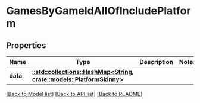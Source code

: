 # GamesByGameIdAllOfIncludePlatform

## Properties

Name | Type | Description | Notes
------------ | ------------- | ------------- | -------------
**data** | [**::std::collections::HashMap<String, crate::models::PlatformSkinny>**](PlatformSkinny.md) |  | 

[[Back to Model list]](../README.md#documentation-for-models) [[Back to API list]](../README.md#documentation-for-api-endpoints) [[Back to README]](../README.md)


